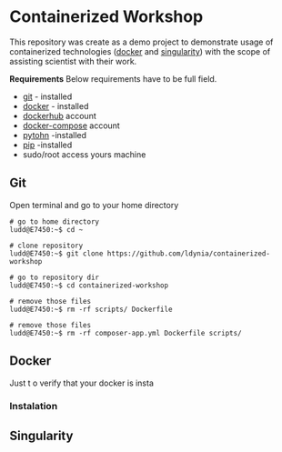 # Containerized Workshop
This repository was create as a demo project to demonstrate usage of containerized technologies ([docker](https://docs.docker.com/) and [singularity](http://singularity.lbl.gov/)) with the scope of assisting scientist with their work.


**Requirements**
Below requirements have to be full field.
* [git](https://git-scm.com/downloads) - installed
* [docker](https://docs.docker.com/) - installed
* [dockerhub](https://hub.docker.com/) account
* [docker-compose](https://docs.docker.com/compose/install/#alternative-install-options) account
* [pytohn](https://www.python.org/downloads/) -installed
* [pip](https://pypi.python.org/pypi/pip) -installed
* sudo/root access yours machine


## Git

Open terminal and go to your home directory

```
# go to home directory
ludd@E7450:~$ cd ~

# clone repository
ludd@E7450:~$ git clone https://github.com/ldynia/containerized-workshop

# go to repository dir
ludd@E7450:~$ cd containerized-workshop

# remove those files
ludd@E7450:~$ rm -rf scripts/ Dockerfile

# remove those files
ludd@E7450:~$ rm -rf composer-app.yml Dockerfile scripts/ 

```


## Docker

Just t o verify that your docker is insta


### Instalation


## Singularity
